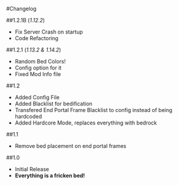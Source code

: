 #Changelog     

##1.2.1B (_1.12.2_)
- Fix Server Crash on startup
- Code Refactoring 

##1.2.1 (_1.13.2 & 1.14.2_)     
- Random Bed Colors!
- Config option for it
- Fixed Mod Info file

##1.2      
- Added Config File      
- Added Blacklist for bedification   
- Transfered End Portal Frame Blacklist to config instead of being hardcoded
- Added Hardcore Mode, replaces everything with bedrock      

##1.1
- Remove bed placement on end portal frames      

##1.0
- Initial Release
- **Everything is a fricken bed!**      
